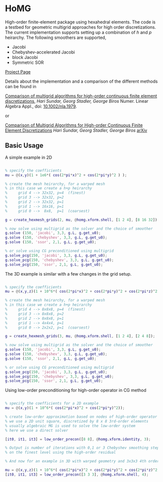 # HoMG

High-order finite-element package using hexahedral elements. The code is a
testbed for geometric multigrid approaches for high order discretizations. The
current implementation supports setting up a combination of $h$ and $p$
heirarchy. The following smoothers are supported,
 * Jacobi
 * Chebyshev-accelerated Jacobi
 * block Jacobi
 * Symmetric SOR 

[Project Page](http://hsundar.github.io/homg/)

Details about the implementation and a comparison of the different methods can
be found in   

[Comparison of multigrid algorithms for high-order continuous finite element discretizations](http://onlinelibrary.wiley.com/doi/10.1002/nla.1979/abstract), _Hari Sundar, Georg Stadler, George Biros_  Numer. Linear Algebra Appl., doi: [10.1002/nla.1979](http://dx.doi.org/10.1002/nla.1979).

or
   
[Comparison of Multigrid Algorithms for High-order Continuous Finite Element
Discretizations](http://arxiv.org/pdf/1402.5938v1) _Hari Sundar, Georg Stadler, George Biros_
[arXiv](http://arxiv.org/abs/1402.5938)


## Basic Usage

A simple example in 2D
```matlab

% specify the coefficients
mu = @(x,y)(1 + 1e6*( cos(2*pi*x)^2 + cos(2*pi*y)^2 ) );

% create the mesh heirarchy, for a warped mesh
% in this case we create a h+p heirarchy
%     grid 4 --> 32x32, p=4  (finest)
%     grid 3 --> 32x32, p=2      
%     grid 2 --> 32x32, p=1
%     grid 1 --> 16x16, p=1
%     grid 0 -->  8x8,  p=1  (coarsest)

g = create_hexmesh_grids(2, mu, @homg.xform.shell, [1 2 4], [8 16 32]);

% now solve using multigrid as the solver and the choice of smoother
g.solve (150, 'jacobi', 3,3, g.L, g.get_u0);
g.solve (150, 'chebyshev', 3,3, g.L, g.get_u0);
g.solve (150, 'ssor', 2,1, g.L, g.get_u0);

% or solve using CG preconditioned using multigrid
g.solve_pcg(150, 'jacobi', 3,3, g.L, g.get_u0);
g.solve_pcg(150, 'chebyshev', 3,3, g.L, g.get_u0);
g.solve_pcg(150, 'ssor', 2,1, g.L, g.get_u0);

```
The 3D example is similar with a few changes in the grid setup.

```matlab

% specify the coefficients
mu = @(x,y,z)(1 + 10^6*( cos(2*pi*x)^2 + cos(2*pi*y)^2 + cos(2*pi*z)^2) );

% create the mesh heirarchy, for a warped mesh
% in this case we create a h+p heirarchy
%     grid 4 --> 8x8x8, p=4  (finest)
%     grid 3 --> 8x8x8, p=2      
%     grid 2 --> 8x8x8, p=1
%     grid 1 --> 4x4x4, p=1
%     grid 0 --> 2x2x2, p=1  (coarsest)

g = create_hexmesh_grids(3, mu, @homg.xform.shell, [1 2 4], [2 4 8]);

% now solve using multigrid as the solver and the choice of smoother
g.solve (150, 'jacobi', 3,3, g.L, g.get_u0);
g.solve (150, 'chebyshev', 3,3, g.L, g.get_u0);
g.solve (150, 'ssor', 2,1, g.L, g.get_u0);

% or solve using CG preconditioned using multigrid
g.solve_pcg(150, 'jacobi', 3,3, g.L, g.get_u0);
g.solve_pcg(150, 'chebyshev', 3,3, g.L, g.get_u0);
g.solve_pcg(150, 'ssor', 2,1, g.L, g.get_u0);

```

Using low-order preconditioning for high-order operator in CG method

```matlab

% specify the coefficients for a 2D example
mu = @(x,y)(1 + 10^6*( cos(2*pi*x)^2 + cos(2*pi*y)^2));

% create low-order approximation based on nodes of high-order operator
% we use a 2D unit square, discretized by 8 x 8 3rd-order elements
% usually algebraic MG is used to solve the low-order system
% here we use a direct solver

[it0, it1, it3] = low_order_precon([8 8], @homg.xform.identity, 3);

% Output is number of iterations with 0,1 or 3 Chebyshev smoothing steps
% on the finest level using the high-order residual

% And now for an example in 3D with warped geometry and 3x3x3 4th order elements

mu = @(x,y,z)(1 + 10^6*( cos(2*pi*x)^2 + cos(2*pi*y)^2 + cos(2*pi*z)^2) );
[it0, it1, it3] = low_order_precon([3 3 3], @homg.xform.shell, 4);


```
